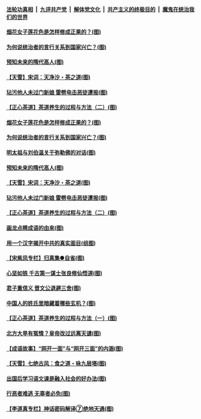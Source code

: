 

####  [法轮功真相](../../../../basic/blob/master/README.md?t=06191202) &nbsp;|&nbsp; [九评共产党](../../../../9ping.md/blob/master/README.md?t=06191202) &nbsp;|&nbsp; [解体党文化](../../../../jtdwh.md/blob/master/README.md?t=06191202)  &nbsp;|&nbsp; [共产主义的终极目的](../../../../gczydzjmd.md/blob/master/README.md?t=06191202) &nbsp;|&nbsp; [魔鬼在统治我们的世界](../../../../mgztzwmdsj.md/blob/master/README.md?t=06191202) 

#### [烟花女子莲花色是怎样修成正果的？(图)](../pages/p7/936627.md?t=06191202) 

#### [为何说统治者的言行关系到国家兴亡？(图)](../pages/p7/936921.md?t=06191202) 

#### [预知未来的隋代高人(图)](../pages/p7/936519.md?t=06191202) 

#### [【天雪】宋词：天净沙・茶之道(图)](../pages/p7/936606.md?t=06191202) 

#### [玷污他人未过门新娘 雷劈电击恶徒遭报(图)](../pages/p7/936730.md?t=06191202) 

#### [【正心茶道】茶道养生的过程与方法（二）(图)](../pages/p7/936188.md?t=06191202) 

#### [烟花女子莲花色是怎样修成正果的？(图)](../pages/p7/936627.md?t=06191202) 

#### [为何说统治者的言行关系到国家兴亡？(图)](../pages/p7/936921.md?t=06191202) 

#### [明太祖与刘伯温关于弥勒佛的对话(图)](../pages/p7/936918.md?t=06191202) 

#### [预知未来的隋代高人(图)](../pages/p7/936519.md?t=06191202) 

#### [【天雪】宋词：天净沙・茶之道(图)](../pages/p7/936606.md?t=06191202) 

#### [玷污他人未过门新娘 雷劈电击恶徒遭报(图)](../pages/p7/936730.md?t=06191202) 

#### [【正心茶道】茶道养生的过程与方法（二）(图)](../pages/p7/936188.md?t=06191202) 

#### [画龙点睛成语的由来(图)](../pages/p7/936521.md?t=06191202) 

#### [用一个汉字揭开中共的真实面目(组图)](../pages/p7/936605.md?t=06191202) 

#### [【宋紫凤专栏】归真集●自省(图)](../pages/p7/936715.md?t=06191202) 

#### [心坚如铁 千古第一谋士张良修仙悟道(图)](../pages/p7/936518.md?t=06191202) 

#### [君子重信义 晋文公退避三舍(图)](../pages/p7/936517.md?t=06191202) 

#### [中国人的姓氏里暗藏着哪些玄机？(图)](../pages/p7/936608.md?t=06191202) 

#### [【正心茶道】茶道养生的过程与方法（一）(图)](../pages/p7/936187.md?t=06191202) 

#### [北方大旱有冤情？皇帝改过远离天谴(图)](../pages/p7/936431.md?t=06191202) 

#### [【成语故事】“网开一面”与“网开三面”的内涵(图)](../pages/p7/936380.md?t=06191202) 

#### [【天雪】七绝古风：食之道・咏九层塔(图)](../pages/p7/936203.md?t=06191202) 

#### [出国后学习语文课是融入社会的好办法(图)](../pages/p7/936295.md?t=06191202) 

#### [行恶者难逃 无辜者必免(图)](../pages/p7/936352.md?t=06191202) 

#### [【李道真专栏】神话密码解译⑦绝地天通(图)](../pages/p7/936293.md?t=06191202) 

